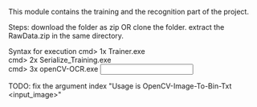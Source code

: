 This module contains the training and the recognition part of the project.

Steps:
download the folder as zip OR clone the folder.
extract the RawData.zip in the same directory.

Syntax for execution
cmd> 1x Trainer.exe <br>
cmd> 2x Serialize_Training.exe <br>
cmd> 3x openCV-OCR.exe <input image> <br>

TODO:
fix the argument index "Usage is OpenCV-Image-To-Bin-Txt <input_image>"